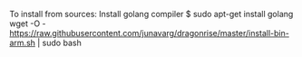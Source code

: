 



To install from sources: 
Install golang compiler
$ sudo apt-get install golang
wget -O - https://raw.githubusercontent.com/junavarg/dragonrise/master/install-bin-arm.sh | sudo bash

